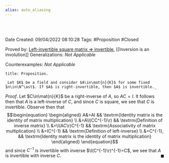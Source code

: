 ```yaml
---
alias: auto_aliasing
---
```


<br />
<br />

Date Created: 09/04/2022 08:10:28
Tags: #Proposition #Closed

Proved by: [Left-invertible square matrix $\Rightarrow$ invertible](Left-invertible%20square%20matrix%20implies%20invertible.md), [[Inversion is an involution]]
Generalizations: _Not Applicable_

Counterexamples: _Not Applicable_

``` ad-Proposition
title: Proposition.

_Let $K$ be a field and consider $A\in\mat{n}{K}$ for some fixed $n\in\N^\ast$. If $A$ is right-invertible, then $A$ is invertible._

```

_Proof_. Let $C\in\mat{n}{K}$ be a right-inverse of $A$, so $AC=I$. It follows then that $A$ is a left-inverse of $C$, and since $C$ is square, we see that $C$ is invertible. Observe then that
$$\begin{equation}
    \begin{aligned}
        A&=AI && \textrm{Identity matrix is the identity of matrix multiplication} \\
        &=A\l(CC^{-1}\r) && \textrm{Definition of inverse matrix} \\
        &=\l(AC\r)C^{-1} && \textrm{Associativity of matrix multiplication} \\
        &=IC^{-1} && \textrm{Definition of left-inverse} \\
        &=C^{-1}, && \textrm{Identity matrix is the identity of matrix multiplication}
    \end{aligned}
\end{equation}$$
and since $C^{-1}$ is invertible with inverse $\l(C^{-1}\r)^{-1}=C$, we see that $A$ is invertible with inverse $C$.<span style="float:right;">$\blacksquare$</span>
